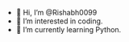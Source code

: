 - 👋 Hi, I’m @Rishabh0099
- 👀 I’m interested in coding.
- 🌱 I’m currently learning Python.

<!---
Rishabh0099/Rishabh0099 is a ✨ special ✨ repository because its `README.md` (this file) appears on your GitHub profile.
You can click the Preview link to take a look at your changes.
--->
